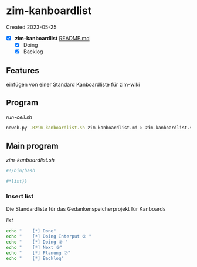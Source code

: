 # zim-kanboardlist
Created 2023-05-25
- [X]  **zim-kanboardlist**  [README.md](README.md)
   - [X] Doing
   - [X] Backlog

## Features
einfügen von einer Standard Kanboardliste für zim-wiki

## Program

*run-cell.sh*
```bash
noweb.py -Rzim-kanboardlist.sh zim-kanboardlist.md > zim-kanboardlist.sh && echo 'fertig'
```

## Main program

*zim-kanboardlist.sh*
```bash
#!/bin/bash

#*list}}

```

### Insert list
Die Standardliste für das Gedankenspeicherprojekt für Kanboards

*list*
```bash
echo "    [*] Done" 
echo "    [*] Doing Interput ② "
echo "    [*] Doing ② "
echo "    [*] Next ②"
echo "    [*] Planung ②"
echo "    [*] Backlog"
```